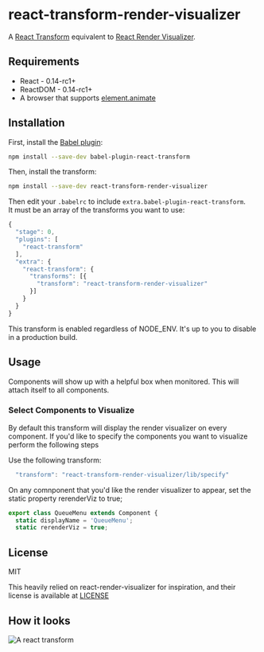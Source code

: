 # react-transform-render-visualizer

A [React Transform](https://github.com/gaearon/babel-plugin-react-transform) equivalent to [React Render Visualizer](https://github.com/redsunsoft/react-render-visualizer).

## Requirements
* React - 0.14-rc1+
* ReactDOM - 0.14-rc1+
* A browser that supports [element.animate](http://caniuse.com/#feat=web-animation)

## Installation

First, install the [Babel plugin](https://github.com/gaearon/babel-plugin-react-transform):

```sh
npm install --save-dev babel-plugin-react-transform
```

Then, install the transform:

```sh
npm install --save-dev react-transform-render-visualizer
```

Then edit your `.babelrc` to include `extra.babel-plugin-react-transform`.  
It must be an array of the transforms you want to use:

```js
{
  "stage": 0,
  "plugins": [
    "react-transform"
  ],
  "extra": {
    "react-transform": {
      "transforms": [{
        "transform": "react-transform-render-visualizer"
      }]
    }
  }
}
```

This transform is enabled regardless of NODE_ENV. It's up to you to disable in
a production build.

## Usage
Components will show up with a helpful box when monitored. This will attach itself to all components.

### Select Components to Visualize
By default this transform will display the render visualizer on every component. If you'd like to specify the components you want to visualize perform the following steps

Use the following transform:
```js
  "transform": "react-transform-render-visualizer/lib/specify"
```

On any comnponent that you'd like the render visualizer to appear, set the static property rerenderViz to true;
```js
export class QueueMenu extends Component {
  static displayName = 'QueueMenu';
  static rerenderViz = true;
```


## License
MIT

This heavily relied on react-render-visualizer for inspiration, and their license is available at [LICENSE](https://github.com/redsunsoft/react-render-visualizer/blob/master/LICENSE)

## How it looks
![A react transform](http://i.imgur.com/wMJbq28.gif)
